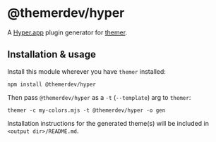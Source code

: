 # @themerdev/hyper

A [Hyper.app](https://hyper.is/) plugin generator for [themer](https://github.com/themerdev/themer).

## Installation & usage

Install this module wherever you have `themer` installed:

    npm install @themerdev/hyper

Then pass `@themerdev/hyper` as a `-t` (`--template`) arg to `themer`:

    themer -c my-colors.mjs -t @themerdev/hyper -o gen

Installation instructions for the generated theme(s) will be included in `<output dir>/README.md`.
